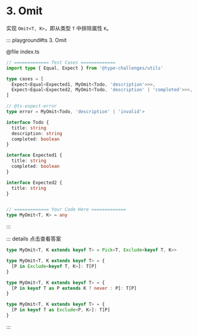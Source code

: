 # 3. Omit

实现 `Omit<T, K>`，即从类型 `T` 中排除属性 `K`。

::: playground#ts 3. Omit

@file index.ts

```ts
// ============= Test Cases =============
import type { Equal, Expect } from '@type-challenges/utils'

type cases = [
  Expect<Equal<Expected1, MyOmit<Todo, 'description'>>>,
  Expect<Equal<Expected2, MyOmit<Todo, 'description' | 'completed'>>>,
]

// @ts-expect-error
type error = MyOmit<Todo, 'description' | 'invalid'>

interface Todo {
  title: string
  description: string
  completed: boolean
}

interface Expected1 {
  title: string
  completed: boolean
}

interface Expected2 {
  title: string
}


// ============= Your Code Here =============
type MyOmit<T, K> = any
```

:::

::: details 点击查看答案

```ts
type MyOmit<T, K extends keyof T> = Pick<T, Exclude<keyof T, K>>
```

```ts
type MyOmit<T, K extends keyof T> = {
  [P in Exclude<keyof T, K>]: T[P]
}
```

```ts
type MyOmit<T, K extends keyof T> = {
  [P in keyof T as P extends K ? never : P]: T[P]
}
```

```ts
type MyOmit<T, K extends keyof T> = {
  [P in keyof T as Exclude<P, K>]: T[P]
}
```

:::
